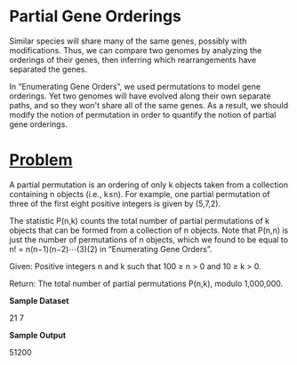 # Partial Gene Orderings

Similar species will share many of the same genes, possibly with modifications. Thus, we can compare two genomes by analyzing the orderings of their genes, then inferring which rearrangements have separated the genes.

In “Enumerating Gene Orders”, we used permutations to model gene orderings. Yet two genomes will have evolved along their own separate paths, and so they won't share all of the same genes. As a result, we should modify the notion of permutation in order to quantify the notion of partial gene orderings.

# [Problem](http://rosalind.info/problems/pper/)

A partial permutation is an ordering of only k objects taken from a collection containing n objects (i.e., k≤n). For example, one partial permutation of three of the first eight positive integers is given by (5,7,2).

The statistic P(n,k) counts the total number of partial permutations of k objects that can be formed from a collection of n objects. Note that P(n,n) is just the number of permutations of n objects, which we found to be equal to n! = n(n−1)(n−2)⋯(3)(2) in “Enumerating Gene Orders”.

Given: Positive integers n and k such that 100 ≥ n > 0 and 10 ≥ k > 0.

Return: The total number of partial permutations P(n,k), modulo 1,000,000.

**Sample Dataset**

21 7

**Sample Output**

51200
